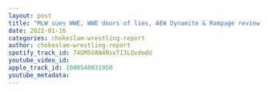 ```yaml
---
layout: post
title: "MLW sues WWE, WWE doors of lies, AEW Dynamite & Rampage review and wrestling news and rumors"
date: 2022-01-16
categories: chokeslam-wrestling-report
author: chokeslam-wrestling-report
spotify_track_id: 74GM5VAN4NsxTI3LQvdodU
youtube_video_id: 
apple_track_id: 1000548031950
youtube_metadata: 
---
```

